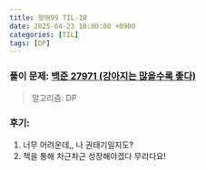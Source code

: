 ```yaml
---
title: 항해99 TIL-18
date: 2025-04-23 10:00:00 +0900
categories: [TIL]
tags: [DP]
---
```


### 풀이 문제: [백준 27971 (강아지는 많을수록 좋다)](https://www.acmicpc.net/problem/27971)
> 알고리즘: DP

### 후기: 
1. 너무 어려운데,, 나 권태기일지도?
2. 책을 통해 차근차근 성장해야겠다 무리다요!